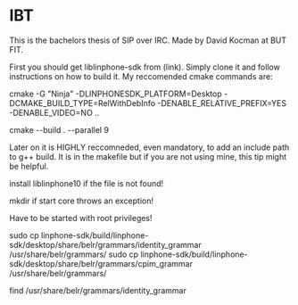 # IBT

This is the bachelors thesis of SIP over IRC. Made by David Kocman at BUT FIT.

First you should get liblinphone-sdk from (link). Simply clone it and follow instructions on how to build it. My reccomended cmake commands are:

cmake -G "Ninja" -DLINPHONESDK_PLATFORM=Desktop -DCMAKE_BUILD_TYPE=RelWithDebInfo -DENABLE_RELATIVE_PREFIX=YES -DENABLE_VIDEO=NO ..

cmake --build . --parallel 9

Later on it is HIGHLY reccomneded, even mandatory, to add an include path to g++ build. It is in the makefile but if you are not using mine, this tip might be helpful.

install liblinphone10 if the file is not found!

mkdir if start core throws an exception!

Have to be started with root privileges!

sudo cp linphone-sdk/build/linphone-sdk/desktop/share/belr/grammars/identity_grammar /usr/share/belr/grammars/
sudo cp linphone-sdk/build/linphone-sdk/desktop/share/belr/grammars/cpim_grammar /usr/share/belr/grammars/

find /usr/share/belr/grammars/identity_grammar


